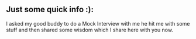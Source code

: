 Just  some quick info :):
-------

I asked my good buddy to do a Mock Interview with me he hit me with some stuff and then shared some wisdom which I share here with you now.

